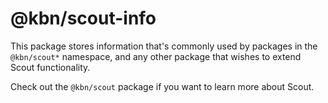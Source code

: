 # @kbn/scout-info

This package stores information that's commonly used by packages in the `@kbn/scout*` namespace, and any other
 package that wishes to extend Scout functionality.

Check out the `@kbn/scout` package if you want to learn more about Scout.
